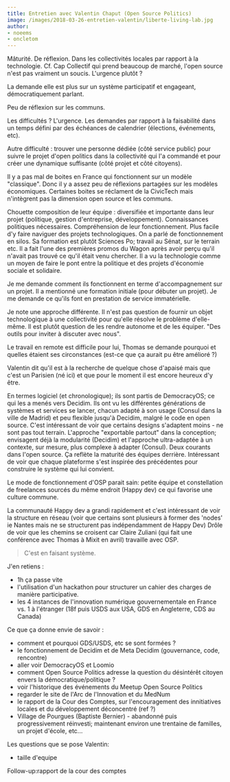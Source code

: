 ```yaml
---
title: Entretien avec Valentin Chaput (Open Source Politics)
image: /images/2018-03-26-entretien-valentin/liberte-living-lab.jpg
author:
- noeems
- oncletom
---
```


Mâturité. De réflexion. Dans les collectivités locales par rapport à la technologie.
Cf. Cap Collectif qui prend beaucoup de marché, l'open source n'est pas vraiment un soucis. L'urgence plutôt ?

La demande elle est plus sur un système participatif et engageant, démocratiquement parlant.

Peu de réflexion sur les communs.

Les difficultés ? L'urgence. Les demandes par rapport à la faisabilité dans un temps défini par des échéances de calendrier (élections, événements, etc).

Autre difficulté : trouver une personne dédiée (côté service public) pour suivre le projet d'open politics dans la collectivité qui l'a commandé et pour créer une dynamique suffisante (côté projet et côté citoyens).

Il y a pas mal de boites en France qui fonctionnent sur un modèle "classique". Donc il y a assez peu de réflexions partagées sur les modèles économiques. Certaines boites se réclament de la CivicTech mais n'intègrent pas la dimension open source et les communs.

Chouette composition de leur équipe : diversifiée et importante dans leur projet (politique, gestion d'entreprise, développement). Connaissances politiques nécessaires. Compréhension de leur fonctionnement. Plus facile d'y faire naviguer des projets technologiques.
On a parlé de fonctionnement en silos.
Sa formation est plutôt Sciences Po; travail au Sénat, sur le terrain etc. Il a fait l'une des premières promos du Wagon après avoir perçu qu'il n'avait pas trouvé ce qu'il était venu chercher.
Il a vu la technologie comme un moyen de faire le pont entre la politique et des projets d'économie sociale et solidaire.

Je me demande comment ils fonctionnent en terme d'accompagnement sur un projet. Il a mentionné une formation initiale (pour débuter un projet). Je me demande ce qu'ils font en prestation de service immatérielle.

Je note une approche différente. Il n'est pas question de fournir un objet technologique à une collectivité pour qu'elle résolve le problème d'elle-même. Il est plutôt question de les rendre autonome et de les équiper. "Des outils pour inviter à discuter avec nous".

Le travail en remote est difficile pour lui, Thomas se demande pourquoi et quelles étaient ses circonstances (est-ce que ça aurait pu être amélioré ?)

Valentin dit qu'il est à la recherche de quelque chose d'apaisé mais que c'est un Parisien (né ici) et que pour le moment il est encore heureux d'y être.

En termes logiciel (et chronologique); ils sont partis de DemocracyOS; ce qui les a menés vers Decidim. Ils ont vu les différentes générations de systèmes et services se lancer, chacun adapté à son usage (Consul dans la ville de Madrid) et peu flexible jusqu'à Decidim, malgré le code en open source.
C'est intéressant de voir que certains designs s'adaptent moins - ne sont pas tout terrain.
L'approche "exportable partout" dans la conception; envisagent déjà la modularité (Decidim) et l'approche ultra-adaptée à un contexte, sur mesure, plus complexe à adapter (Consul). Deux courants dans l'open source.
Ça reflète la maturité des équipes derrière.
Intéressant de voir que chaque plateforme s'est inspirée des précédentes pour construire le système qui lui convient.

Le mode de fonctionnement d'OSP parait sain: petite équipe et constellation de freelances sourcés du même endroit (Happy dev) ce qui favorise une culture commune.

La communauté Happy dev a grandi rapidement et c'est intéressant de voir la structure en réseau (voir que certains sont plusieurs à former des 'nodes' ie Nantes mais ne se structurent pas indépendamment de Happy Dev)
Drôle de voir que les chemins se croisent car Claire Zuliani (qui fait une conférence avec Thomas à Mixit en avril) travaille avec OSP.

> C'est en faisant système.





J'en retiens :
- 1h ça passe vite
- l'utilisation d'un hackathon pour structurer un cahier des charges de manière participative.
- les 4 instances de l'innovation numérique gouvernementale en France vs. 1 à l'étranger (18f puis USDS aux USA, GDS en Angleterre, CDS au Canada)

Ce que ça donne envie de savoir :

- comment et pourquoi GDS/USDS, etc se sont formées ?
- le fonctionnement de Decidim et de Meta Decidim (gouvernance, code, rencontre)
- aller voir DemocracyOS et Loomio
- comment Open Source Politics adresse la question du désintérêt citoyen envers la démocratique/politique ?
- voir l'historique des événements du Meetup Open Source Politics
- regarder le site de l'Arc de l'Innovation et du MedNum
- le rapport de la Cour des Comptes, sur l'encouragement des innitiatives locales et du développement déconcentré (ref ?)
- Village de Pourgues (Baptiste Bernier) - abandonné puis progressivement réinvesti; maintenant environ une trentaine de familles, un projet d'école, etc...

Les questions que se pose Valentin:
- taille d'equipe

Follow-up:rapport de la cour des comptes
